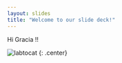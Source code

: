```yaml
---
layout: slides
title: "Welcome to our slide deck!"
---
```


Hi Gracia !!

![labtocat](https://octodex.github.com/images/labtocat.png)
{: .center}
